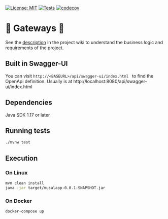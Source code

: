 [![License: MIT](https://img.shields.io/badge/License-MIT-green.svg)](https://opensource.org/licenses/MIT)
[![Tests](https://github.com/fabiancrx/spring-gateways/actions/workflows/maven-master.yaml/badge.svg)](https://github.com/fabiancrx/spring-gateways/actions/workflows/maven-master.yaml)
[![codecov](https://codecov.io/gh/fabiancrx/spring-gateways/branch/develop/graph/badge.svg?token=9CTRDHCASU)](https://codecov.io/gh/fabiancrx/spring-gateways)
<!-- Intellij seems to report on average 20% plus coverage than codecov with jacoco-->

# 📶 Gateways 📡

See the [description](https://github.com/fabiancrx/spring-gateways/wiki/Description) in the project wiki to understand
the business logic and requirements of the project.

## Built in Swagger-UI

You can visit `http://<BASEURL>/api/swagger-ui/index.html ` to find the OpenApi definition.
Usually is at http://localhost:8080/api/swagger-ui/index.html
## Dependencies
Java SDK 1.17 or later

## Running tests

```sh
./mvnw test 
```

## Execution


### On Linux
```sh 
mvn clean install
java -jar target/musalapp-0.0.1-SNAPSHOT.jar
```
### On Docker
```sh
docker-compose up 
```
